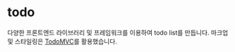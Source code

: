 # todo

다양한 프론트엔드 라이브러리 및 프레임워크를 이용하여 todo list를 만듭니다.
마크업 및 스타일링은 [TodoMVC](https://github.com/tastejs/todomvc)를 활용했습니다.
